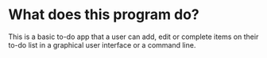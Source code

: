 # What does this program do? 

This is a basic to-do app that a user can 
add, edit or complete items on their to-do list
in a graphical user interface or a command line.